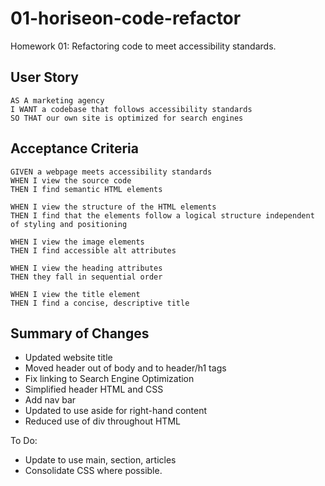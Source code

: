 # 01-horiseon-code-refactor
Homework 01: Refactoring code to meet accessibility standards.

## User Story

```
AS A marketing agency
I WANT a codebase that follows accessibility standards
SO THAT our own site is optimized for search engines
```

## Acceptance Criteria

```
GIVEN a webpage meets accessibility standards
WHEN I view the source code
THEN I find semantic HTML elements

WHEN I view the structure of the HTML elements
THEN I find that the elements follow a logical structure independent of styling and positioning

WHEN I view the image elements
THEN I find accessible alt attributes

WHEN I view the heading attributes
THEN they fall in sequential order

WHEN I view the title element
THEN I find a concise, descriptive title
```

## Summary of Changes

* Updated website title
* Moved header out of body and to header/h1 tags
* Fix linking to Search Engine Optimization
* Simplified header HTML and CSS
* Add nav bar
* Updated to use aside for right-hand content
* Reduced use of div throughout HTML

To Do:
* Update to use main, section, articles
* Consolidate CSS where possible.
